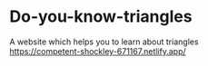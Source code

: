 # Do-you-know-triangles </br>
A website which helps you to learn about triangles</br>
https://competent-shockley-671167.netlify.app/
